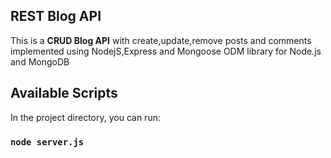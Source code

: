 ## REST Blog API 
This is a **CRUD Blog API** with create,update,remove posts and comments implemented using NodejS,Express and Mongoose ODM library for Node.js and MongoDB 
## Available Scripts

In the project directory, you can run:

### `node server.js`

 
